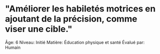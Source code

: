 # "Améliorer les habiletés motrices en ajoutant de la précision, comme viser une cible."

Âge: 6
Niveau: Initié
Matière: Éducation physique et santé
Évalué par: Humain